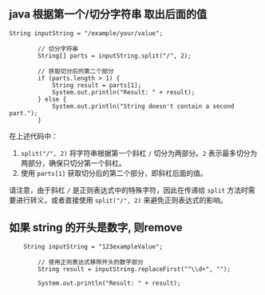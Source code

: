 ## java 根据第一个/切分字符串 取出后面的值

```
String inputString = "/example/your/value";

        // 切分字符串
        String[] parts = inputString.split("/", 2);

        // 获取切分后的第二个部分
        if (parts.length > 1) {
            String result = parts[1];
            System.out.println("Result: " + result);
        } else {
            System.out.println("String doesn't contain a second part.");
        }
```

在上述代码中：

1. `split("/", 2)` 将字符串根据第一个斜杠 `/` 切分为两部分。`2` 表示最多切分为两部分，确保只切分第一个斜杠。
2. 使用 `parts[1]` 获取切分后的第二个部分，即斜杠后面的值。

请注意，由于斜杠 `/` 是正则表达式中的特殊字符，因此在传递给 `split` 方法时需要进行转义，或者直接使用 `split("/", 2)` 来避免正则表达式的影响。


## 如果 string 的开头是数字, 则remove

```
 	String inputString = "123exampleValue";

        // 使用正则表达式移除开头的数字部分
        String result = inputString.replaceFirst("^\\d+", "");

        System.out.println("Result: " + result);
```
